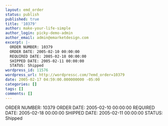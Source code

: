 ```yaml
---
layout: emd_order
status: publish
published: true
title: '10379'
author: make-your-life-simple
author_login: picky-demo-admin
author_email: admin@emarketdesign.com
excerpt: |-
  ORDER NUMBER: 10379
  ORDER DATE: 2005-02-10 00:00:00
  REQUIRED DATE: 2005-02-18 00:00:00
  SHIPPED DATE: 2005-02-11 00:00:00
  STATUS: Shipped
wordpress_id: 11576
wordpress_url: http://wordpressc.com/?emd_order=10379
date: 2005-02-17 04:59:00.000000000 -05:00
categories: []
tags: []
comments: []
---
```

ORDER NUMBER: 10379
ORDER DATE: 2005-02-10 00:00:00
REQUIRED DATE: 2005-02-18 00:00:00
SHIPPED DATE: 2005-02-11 00:00:00
STATUS: Shipped
